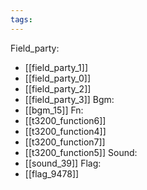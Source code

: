 ```yaml
---
tags:
---
```

Field_party:
- [[field_party_1]]
- [[field_party_0]]
- [[field_party_2]]
- [[field_party_3]]
Bgm:
- [[bgm_15]]
Fn:
- [[t3200_function6]]
- [[t3200_function4]]
- [[t3200_function7]]
- [[t3200_function5]]
Sound:
- [[sound_39]]
Flag:
- [[flag_9478]]
